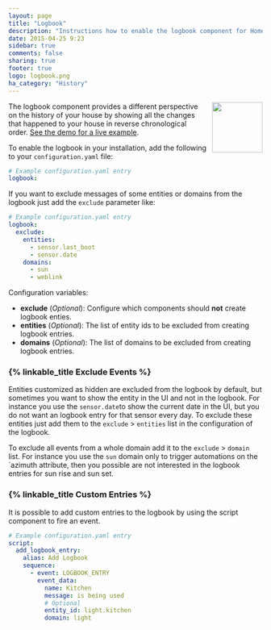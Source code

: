 ```yaml
---
layout: page
title: "Logbook"
description: "Instructions how to enable the logbook component for Home Assistant."
date: 2015-04-25 9:23
sidebar: true
comments: false
sharing: true
footer: true
logo: logbook.png
ha_category: "History"
---
```


<img src='/images/screenshots/logbook.png' style='margin-left:10px; float: right;' height="100" /> The logbook component provides a different perspective on the history of your house by showing all the changes that happened to your house in reverse chronological order. [See the demo for a live example](/demo/).

To enable the logbook in your installation, add the following to your `configuration.yaml` file:

```yaml
# Example configuration.yaml entry
logbook:
```
If you want to exclude messages of some entities or domains from the logbook just add the `exclude` parameter like: 
```yaml
# Example configuration.yaml entry
logbook:
  exclude:
    entities:
      - sensor.last_boot
      - sensor.date
    domains:
      - sun
      - weblink
```

Configuration variables:

- **exclude** (*Optional*): Configure which components should **not** create logbook enties. 
- **entities** (*Optional*): The list of entity ids to be excluded from creating logbook entries.
- **domains** (*Optional*): The list of domains to be excluded from creating logbook entries.

### {% linkable_title Exclude Events %}

Entities customized as hidden are excluded from the logbook by default, but sometimes you want to show the entity in the UI and not in the logbook. For instance you use the `sensor.date`to show the current date in the UI, but you do not want an logbook entry for that sensor every day.
To exclude these entities just add them to the `exclude` > `entities` list in the configuration of the logbook.

To exclude all events from a whole domain add it to the `exclude` > `domain` list. For instance you use the `sun` domain only to trigger automations on the `azimuth attribute, then you possible are not interested in the logbook entries for sun rise and sun set. 

### {% linkable_title Custom Entries %}

It is possible to add custom entries to the logbook by using the script component to fire an event.

```yaml
# Example configuration.yaml entry
script:
  add_logbook_entry:
    alias: Add Logbook
    sequence:
      - event: LOGBOOK_ENTRY
        event_data:
          name: Kitchen
          message: is being used
          # Optional
          entity_id: light.kitchen
          domain: light
```
